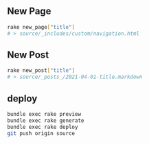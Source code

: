 ## New Page
```bash
rake new_page["title"]
# > source/_includes/custom/navigation.html
```

## New Post
```bash
rake new_post["title"]
# > source/_posts_/2021-04-01-title.markdown
```

## deploy
```bash
bundle exec rake preview
bundle exec rake generate
bundle exec rake deploy
git push origin source
```
